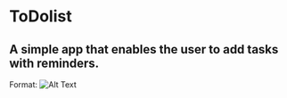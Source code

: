 # ToDolist

## A simple app that enables the user to add tasks with reminders.

Format: ![Alt Text](https://ibb.co/xYp6QPw)
